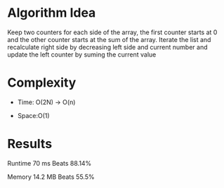 # Algorithm Idea

Keep two counters for each side of the array, the first counter starts at 0 and the other counter starts at the sum of the array.
Iterate the list and recalculate right side by decreasing left side and current number and update the left counter by suming the current value

# Complexity

- Time: O(2N) -> O(n)

- Space:O(1)

# Results

Runtime
70 ms
Beats
88.14%

Memory
14.2 MB
Beats
55.5%
